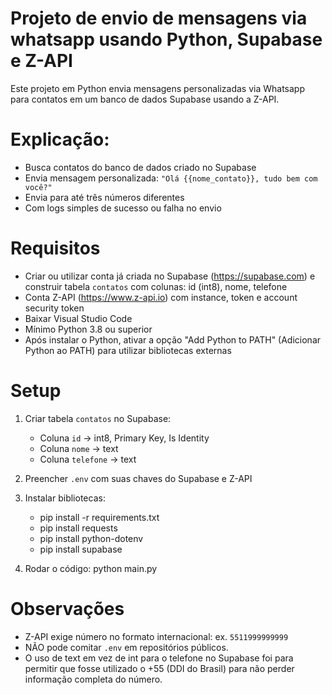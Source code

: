 # Projeto de envio de mensagens via whatsapp usando Python, Supabase e Z-API

Este projeto em Python envia mensagens personalizadas via Whatsapp para contatos em um banco de dados Supabase usando a Z-API.

# Explicação:
- Busca contatos do banco de dados criado no Supabase
- Envia mensagem personalizada: `"Olá {{nome_contato}}, tudo bem com você?"`
- Envia para até três números diferentes
- Com logs simples de sucesso ou falha no envio

# Requisitos
- Criar ou utilizar conta já criada no Supabase (https://supabase.com) e construir tabela `contatos` com colunas: id (int8), nome, telefone 
- Conta Z-API (https://www.z-api.io) com instance, token e account security token 
- Baixar Visual Studio Code
- Mínimo Python 3.8 ou superior
- Após instalar o Python, ativar a opção "Add Python to PATH" (Adicionar Python ao PATH) para utilizar bibliotecas externas

# Setup
1. Criar tabela `contatos` no Supabase:
   - Coluna `id` → int8, Primary Key, Is Identity 
   - Coluna `nome` → text
   - Coluna `telefone` → text
2. Preencher `.env` com suas chaves do Supabase e Z-API
3. Instalar bibliotecas:
   - pip install -r requirements.txt
   - pip install requests
   - pip install python-dotenv
   - pip install supabase
   
4. Rodar o código:
   python main.py
   

# Observações
- Z-API exige número no formato internacional: ex. `5511999999999`
- NÃO pode comitar `.env` em repositórios públicos.
- O uso de text em vez de int para o telefone no Supabase foi para permitir que fosse utilizado o +55 (DDI do Brasil) para não perder informação completa do número.
